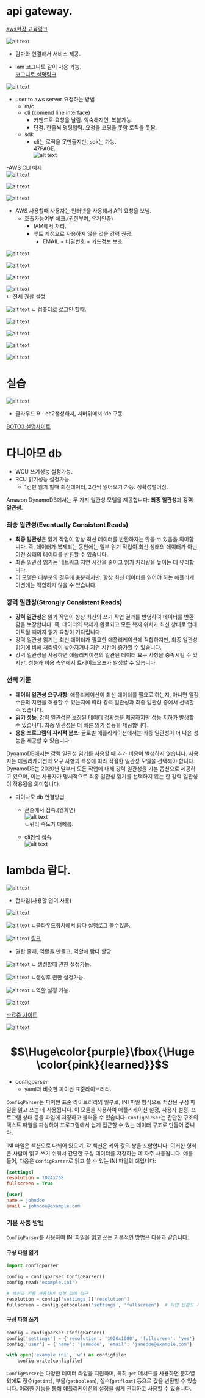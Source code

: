 # api gateway.  
[aws현장 교육링크](https://balsam-comfort-a47.notion.site/Developing-on-AWS-240229-c04efc9ccafe4ad78805a664b7f75e14)  

![alt text](images/markdown-image.png)  
- 람다와 연결해서 서비스 제공.  

- iam 코그니토 같이 사용 가능.  
[코그니토 설명링크](https://yoo11052.tistory.com/178)  

![alt text](images/markdown-image-1.png)  

- user to aws server 요청하는 방법  
  - m/c  
  - cli (comend line interface)  
    - 커맨드로 요청을 날림. 익숙해지면, 복붙가능.  
    - 단점. 한줄씩 명령입력. 요청을 코딩을 못함 로직을 못짬.  
  - sdk  
    - cli는 로직을 못만들지만, sdk는 가능.  
  47PAGE.  
  ![alt text](images/markdown-image-2.png)  

-AWS CLI 예제  
![alt text](images/markdown-image-3.png)  

![alt text](images/markdown-image-4.png)  

![alt text](images/markdown-image-5.png)

- AWS 사용할때 사용자는 인터넷을 사용해서 API 요청을 보냄.  
  - 호출가능여부 체크.(권한부여, 유저인증)  
    - IAM에서 처리.  
    - 루트 계정으로 사용하지 않을 것을 강력 권장.  
      - EMAIL + 비밀번호 + 카드정보 보호  

![alt text](images/markdown-image-6.png)  

![alt text](images/markdown-image-7.png)

![alt text](images/markdown-image-8.png)

![alt text](images/markdown-image-9.png)  
  ㄴ 전체 권한 설정.  

![alt text](images/markdown-image-10.png)
  ㄴ 컴퓨터로 로그인 할때.  

  ![alt text](images/markdown-image-11.png)

  ![alt text](images/markdown-image-12.png)

  ![alt text](images/markdown-image-13.png)

  ![alt text](images/markdown-image-14.png)

# 실습  

  ![alt text](images/markdown-image-15.png)

  - 클라우드 9 - ec2생성해서, 서버위에서 ide 구동.  

[BOTO3 설명사이트](https://boto3.amazonaws.com/v1/documentation/api/latest/index.html)  



# 다니아모 db

- WCU 쓰기성능 설정가능.  
- RCU 읽기성능 설정가능.  
  - 1건만 읽기 할때 최신데이터, 2건씩 읽어오기 가능. 정확성떨어짐.  

Amazon DynamoDB에서는 두 가지 일관성 모델을 제공합니다: **최종 일관성**과 **강력 일관성**.

### 최종 일관성(Eventually Consistent Reads)

- **최종 일관성**은 읽기 작업이 항상 최신 데이터를 반환하지는 않을 수 있음을 의미합니다. 즉, 데이터가 복제되는 동안에는 일부 읽기 작업이 최신 상태의 데이터가 아닌 이전 상태의 데이터를 반환할 수 있습니다. 
- 최종 일관성 읽기는 네트워크 지연 시간을 줄이고 읽기 처리량을 높이는 데 유리합니다. 
- 이 모델은 대부분의 경우에 충분하지만, 항상 최신 데이터를 읽어야 하는 애플리케이션에는 적합하지 않을 수 있습니다.

### 강력 일관성(Strongly Consistent Reads)

- **강력 일관성**은 읽기 작업이 항상 최신의 쓰기 작업 결과를 반영하여 데이터를 반환함을 보장합니다. 즉, 데이터의 복제가 완료되고 모든 복제 위치가 최신 상태로 업데이트될 때까지 읽기 요청이 기다립니다.
- 강력 일관성 읽기는 최신 데이터가 필요한 애플리케이션에 적합하지만, 최종 일관성 읽기에 비해 처리량이 낮아지거나 지연 시간이 증가할 수 있습니다.
- 강력 일관성을 사용하면 애플리케이션의 일관된 데이터 요구 사항을 충족시킬 수 있지만, 성능과 비용 측면에서 트레이드오프가 발생할 수 있습니다.

### 선택 기준

- **데이터 일관성 요구사항**: 애플리케이션이 최신 데이터를 필요로 하는지, 아니면 일정 수준의 지연을 허용할 수 있는지에 따라 강력 일관성과 최종 일관성 중에서 선택할 수 있습니다.
- **읽기 성능**: 강력 일관성은 보장된 데이터 정확성을 제공하지만 성능 저하가 발생할 수 있습니다. 최종 일관성은 더 빠른 읽기 성능을 제공합니다.
- **응용 프로그램의 지리적 분포**: 글로벌 애플리케이션에서는 최종 일관성이 더 나은 성능을 제공할 수 있습니다.

DynamoDB에서는 강력 일관성 읽기를 사용할 때 추가 비용이 발생하지 않습니다. 사용자는 애플리케이션의 요구 사항과 특성에 따라 적절한 일관성 모델을 선택해야 합니다. DynamoDB는 2020년 말부터 모든 작업에 대해 강력 일관성을 기본 옵션으로 제공하고 있으며, 이는 사용자가 명시적으로 최종 일관성 읽기를 선택하지 않는 한 강력 일관성이 적용됨을 의미합니다.

- 다이나모 db 연결방법.  
  - 콘솔에서 접속.(웹화면)  
![alt text](images/markdown-image-16.png)  
ㄴ쿼리 속도가 더빠름.  

  - cli형식 접속.  
  ![alt text](images/markdown-image-17.png)  


# lambda 람다.  
![alt text](images/markdown-image-18.png)
- 런타임(사용할 언어 사용)  

![alt text](images/markdown-image-19.png)


![alt text](images/markdown-image-20.png)
ㄴ클라우드워치에서 람다 실행로그 볼수있음.  


![alt text](images/markdown-image-21.png)
[링크](https://medium.com/@vigneshdayalan/decoding-lambda-handler-architecture-how-aws-lambda-functions-work-f9fd71ee75df)

- 권한 줄때, 역활을 만들고, 역할에 람다 할당.  

![alt text](images/markdown-image-22.png)
ㄴ 생성할때 권한 설정가능.   

![alt text](images/markdown-image-23.png)
ㄴ생성후 권한 설정가능.  

![alt text](images/markdown-image-24.png)
ㄴ역할 설정 가능.  

![alt text](images/markdown-image-25.png)

[수료증 사이트](https://www.aws.training/)

![alt text](images/markdown-image-26.png)



# $$\Huge\color{purple}\fbox{\Huge \color{pink}{learned}}$$
- configparser  
  - yaml과 비슷한 파이썬 표준라이브러리.  

`ConfigParser`는 파이썬 표준 라이브러리의 일부로, INI 파일 형식으로 저장된 구성 파일을 읽고 쓰는 데 사용됩니다. 이 모듈을 사용하여 애플리케이션 설정, 사용자 설정, 프로그램 상태 등을 파일에 저장하고 불러올 수 있습니다. `ConfigParser`는 간단한 구조의 텍스트 파일을 파싱하여 프로그램에서 쉽게 접근할 수 있는 데이터 구조로 만들어 줍니다.

INI 파일은 섹션으로 나뉘어 있으며, 각 섹션은 키와 값의 쌍을 포함합니다. 이러한 형식은 사람이 읽고 쓰기 쉬워서 간단한 구성 데이터를 저장하는 데 자주 사용됩니다. 예를 들어, 다음은 `ConfigParser`로 읽고 쓸 수 있는 INI 파일의 예입니다:

```ini
[settings]
resolution = 1024x768
fullscreen = True

[user]
name = johndoe
email = johndoe@example.com
```

### 기본 사용 방법

`ConfigParser`를 사용하여 INI 파일을 읽고 쓰는 기본적인 방법은 다음과 같습니다:

#### 구성 파일 읽기

```python
import configparser

config = configparser.ConfigParser()
config.read('example.ini')

# 섹션과 키를 사용하여 설정 값에 접근
resolution = config['settings']['resolution']
fullscreen = config.getboolean('settings', 'fullscreen')  # 타입 변환도 지원
```

#### 구성 파일 쓰기

```python
config = configparser.ConfigParser()
config['settings'] = {'resolution': '1920x1080', 'fullscreen': 'yes'}
config['user'] = {'name': 'janedoe', 'email': 'janedoe@example.com'}

with open('example.ini', 'w') as configfile:
    config.write(configfile)
```

`ConfigParser`는 다양한 데이터 타입을 지원하며, 특히 `get` 메서드를 사용하면 문자열 외에도 정수(`getint`), 부울(`getboolean`), 실수(`getfloat`) 등으로 값을 변환할 수 있습니다. 이러한 기능을 통해 애플리케이션의 설정을 쉽게 관리하고 사용할 수 있습니다.